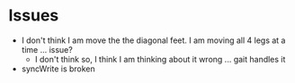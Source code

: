 # Issues

- I don't think I am move the the diagonal feet. I am moving all 4 legs at a time ... issue?
    - I don't think so, I think I am thinking about it wrong ... gait handles it
- syncWrite is broken
